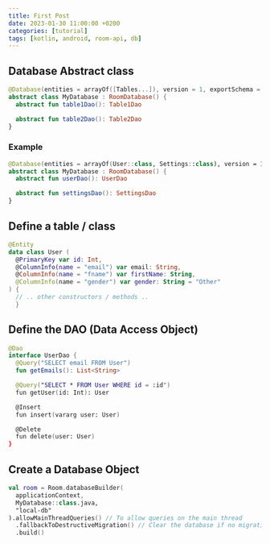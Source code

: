 ```yaml
---
title: First Post
date: 2023-01-30 11:00:00 +0200
categories: [tutorial]
tags: [kotlin, android, room-api, db]
---
```


## Database Abstract class

```kotlin
@Database(entities = arrayOf([Tables...]), version = 1, exportSchema = false)
abstract class MyDatabase : RoomDatabase() {
  abstract fun table1Dao(): Table1Dao

  abstract fun table2Dao(): Table2Dao
}
```

### Example

```kotlin
@Database(entities = arrayOf(User::class, Settings::class), version = 1, exportSchema = false)
abstract class MyDatabase : RoomDatabase() {
  abstract fun userDao(): UserDao

  abstract fun settingsDao(): SettingsDao
}
```

## Define a table / class

```kotlin
@Entity
data class User (
  @PrimaryKey var id: Int,
  @ColumnInfo(name = "email") var email: String,
  @ColumnInfo(name = "fname") var firstName: String,
  @ColumnInfo(name = "gender") var gender: String = "Other"
) {
  // .. other constructors / methods .. 
  }
```

## Define the DAO (Data Access Object)

```kotlin
@Dao
interface UserDao {
  @Query("SELECT email FROM User")
  fun getEmails(): List<String>

  @Query("SELECT * FROM User WHERE id = :id")
  fun getUser(id: Int): User

  @Insert
  fun insert(vararg user: User)

  @Delete
  fun delete(user: User)
}
```

## Create a Database Object

```kotlin
val room = Room.databaseBuilder(
  applicationContext,
  MyDatabase::class.java,
  "local-db"
).allowMainThreadQueries() // To allow queries on the main thread
  .fallbackToDestructiveMigration() // Clear the database if no migration is defined
  .build()
```
